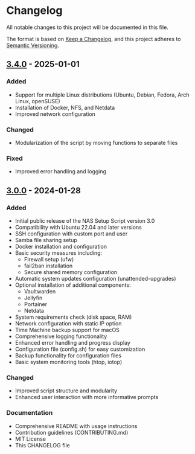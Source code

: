 # Changelog

All notable changes to this project will be documented in this file.

The format is based on [Keep a Changelog](https://keepachangelog.com/en/1.0.0/),
and this project adheres to [Semantic Versioning](https://semver.org/spec/v2.0.0.html).

## [3.4.0] - 2025-01-01
### Added
- Support for multiple Linux distributions (Ubuntu, Debian, Fedora, Arch Linux, openSUSE)
- Installation of Docker, NFS, and Netdata
- Improved network configuration

### Changed
- Modularization of the script by moving functions to separate files

### Fixed
- Improved error handling and logging

## [3.0.0] - 2024-01-28
### Added
- Initial public release of the NAS Setup Script version 3.0
- Compatibility with Ubuntu 22.04 and later versions
- SSH configuration with custom port and user
- Samba file sharing setup
- Docker installation and configuration
- Basic security measures including:
  - Firewall setup (ufw)
  - fail2ban installation
  - Secure shared memory configuration
- Automatic system updates configuration (unattended-upgrades)
- Optional installation of additional components:
  - Vaultwarden
  - Jellyfin
  - Portainer
  - Netdata
- System requirements check (disk space, RAM)
- Network configuration with static IP option
- Time Machine backup support for macOS
- Comprehensive logging functionality
- Enhanced error handling and progress display
- Configuration file (config.sh) for easy customization
- Backup functionality for configuration files
- Basic system monitoring tools (htop, iotop)

### Changed
- Improved script structure and modularity
- Enhanced user interaction with more informative prompts

### Documentation
- Comprehensive README with usage instructions
- Contribution guidelines (CONTRIBUTING.md)
- MIT License
- This CHANGELOG file

[3.0.0]: https://github.com/noordjonge/nas-setup-script/releases/tag/v3.0.0
[3.4.0]: https://github.com/noordjonge/nas-setup-script/releases/tag/v3.4.0